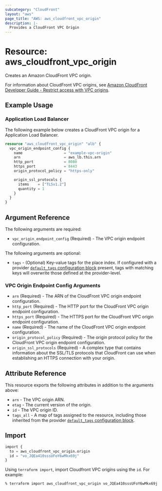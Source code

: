 ```yaml
---
subcategory: "CloudFront"
layout: "aws"
page_title: "AWS: aws_cloudfront_vpc_origin"
description: |-
  Provides a CloudFront VPC Origin
---
```


# Resource: aws_cloudfront_vpc_origin

Creates an Amazon CloudFront VPC origin.

For information about CloudFront VPC origins, see
[Amazon CloudFront Developer Guide - Restrict access with VPC origins][1].

## Example Usage

### Application Load Balancer

The following example below creates a CloudFront VPC origin for a Application Load Balancer.

```terraform
resource "aws_cloudfront_vpc_origin" "alb" {
  vpc_origin_endpoint_config {
    name                   = "example-vpc-origin"
    arn                    = aws_lb.this.arn
    http_port              = 8080
    https_port             = 8443
    origin_protocol_policy = "https-only"

    origin_ssl_protocols {
      items    = ["TLSv1.2"]
      quantity = 1
    }
  }
}
```

## Argument Reference

The following arguments are required:

* `vpc_origin_endpoint_config` (Required) - The VPC origin endpoint configuration.

The following arguments are optional:

* `tags` - (Optional) Key-value tags for the place index. If configured with a provider [`default_tags` configuration block](https://registry.terraform.io/providers/hashicorp/aws/latest/docs#default_tags-configuration-block) present, tags with matching keys will overwrite those defined at the provider-level.

### VPC Origin Endpoint Config Arguments

* `arn` (Required) - The ARN of the CloudFront VPC origin endpoint configuration.
* `http_port` (Required) - The HTTP port for the CloudFront VPC origin endpoint configuration.
* `https_port` (Required) - The HTTPS port for the CloudFront VPC origin endpoint configuration.
* `name` (Required) - The name of the CloudFront VPC origin endpoint configuration.
* `origin_protocol_policy` (Required) - The origin protocol policy for the CloudFront VPC origin endpoint configuration.
* `origin_ssl_protocols` (Required) - A complex type that contains information about the SSL/TLS protocols that CloudFront can use when establishing an HTTPS connection with your origin.

## Attribute Reference

This resource exports the following attributes in addition to the arguments above:

* `arn` - The VPC origin ARN.
* `etag` - The current version of the origin.
* `id` - The VPC origin ID.
* `tags_all` - A map of tags assigned to the resource, including those inherited from the provider [`default_tags` configuration block](https://registry.terraform.io/providers/hashicorp/aws/latest/docs#default_tags-configuration-block).

[1]: https://docs.aws.amazon.com/AmazonCloudFront/latest/DeveloperGuide/private-content-vpc-origins.html

## Import

```terraform
import {
  to = aws_cloudfront_vpc_origin.origin
  id = "vo_JQEa410sssUFoY6wMkx69j"
}
```

Using `terraform import`, import Cloudfront VPC origins using the `id`. For example:

```console
% terraform import aws_cloudfront_vpc_origin vo_JQEa410sssUFoY6wMkx69j
```
